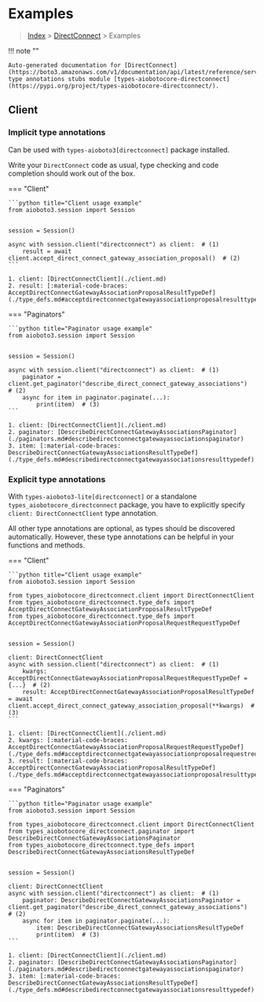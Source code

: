 # Examples

> [Index](../README.md) > [DirectConnect](./README.md) > Examples

!!! note ""

    Auto-generated documentation for [DirectConnect](https://boto3.amazonaws.com/v1/documentation/api/latest/reference/services/directconnect.html#DirectConnect)
    type annotations stubs module [types-aiobotocore-directconnect](https://pypi.org/project/types-aiobotocore-directconnect/).

## Client

### Implicit type annotations

Can be used with `types-aioboto3[directconnect]` package installed.

Write your `DirectConnect` code as usual,
type checking and code completion should work out of the box.



=== "Client"

    ```python title="Client usage example"
    from aioboto3.session import Session


    session = Session()

    async with session.client("directconnect") as client:  # (1)
        result = await client.accept_direct_connect_gateway_association_proposal()  # (2)
    ```

    1. client: [DirectConnectClient](./client.md)
    2. result: [:material-code-braces: AcceptDirectConnectGatewayAssociationProposalResultTypeDef](./type_defs.md#acceptdirectconnectgatewayassociationproposalresulttypedef) 



=== "Paginators"

    ```python title="Paginator usage example"
    from aioboto3.session import Session


    session = Session()

    async with session.client("directconnect") as client:  # (1)
        paginator = client.get_paginator("describe_direct_connect_gateway_associations")  # (2)
        async for item in paginator.paginate(...):
            print(item)  # (3)
    ```

    1. client: [DirectConnectClient](./client.md)
    2. paginator: [DescribeDirectConnectGatewayAssociationsPaginator](./paginators.md#describedirectconnectgatewayassociationspaginator)
    3. item: [:material-code-braces: DescribeDirectConnectGatewayAssociationsResultTypeDef](./type_defs.md#describedirectconnectgatewayassociationsresulttypedef) 




### Explicit type annotations

With `types-aioboto3-lite[directconnect]`
or a standalone `types_aiobotocore_directconnect` package, you have to explicitly specify
`client: DirectConnectClient` type annotation.

All other type annotations are optional, as types should be discovered automatically.
However, these type annotations can be helpful in your functions and methods.


=== "Client"

    ```python title="Client usage example"
    from aioboto3.session import Session

    from types_aiobotocore_directconnect.client import DirectConnectClient
    from types_aiobotocore_directconnect.type_defs import AcceptDirectConnectGatewayAssociationProposalResultTypeDef
    from types_aiobotocore_directconnect.type_defs import AcceptDirectConnectGatewayAssociationProposalRequestRequestTypeDef


    session = Session()

    client: DirectConnectClient
    async with session.client("directconnect") as client:  # (1)
        kwargs: AcceptDirectConnectGatewayAssociationProposalRequestRequestTypeDef = {...}  # (2)
        result: AcceptDirectConnectGatewayAssociationProposalResultTypeDef = await client.accept_direct_connect_gateway_association_proposal(**kwargs)  # (3)
    ```

    1. client: [DirectConnectClient](./client.md)
    2. kwargs: [:material-code-braces: AcceptDirectConnectGatewayAssociationProposalRequestRequestTypeDef](./type_defs.md#acceptdirectconnectgatewayassociationproposalrequestrequesttypedef) 
    3. result: [:material-code-braces: AcceptDirectConnectGatewayAssociationProposalResultTypeDef](./type_defs.md#acceptdirectconnectgatewayassociationproposalresulttypedef) 



=== "Paginators"

    ```python title="Paginator usage example"
    from aioboto3.session import Session

    from types_aiobotocore_directconnect.client import DirectConnectClient
    from types_aiobotocore_directconnect.paginator import DescribeDirectConnectGatewayAssociationsPaginator
    from types_aiobotocore_directconnect.type_defs import DescribeDirectConnectGatewayAssociationsResultTypeDef


    session = Session()

    client: DirectConnectClient
    async with session.client("directconnect") as client:  # (1)
        paginator: DescribeDirectConnectGatewayAssociationsPaginator = client.get_paginator("describe_direct_connect_gateway_associations")  # (2)
        async for item in paginator.paginate(...):
            item: DescribeDirectConnectGatewayAssociationsResultTypeDef
            print(item)  # (3)
    ```

    1. client: [DirectConnectClient](./client.md)
    2. paginator: [DescribeDirectConnectGatewayAssociationsPaginator](./paginators.md#describedirectconnectgatewayassociationspaginator)
    3. item: [:material-code-braces: DescribeDirectConnectGatewayAssociationsResultTypeDef](./type_defs.md#describedirectconnectgatewayassociationsresulttypedef) 





